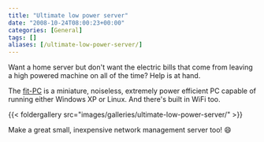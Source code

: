 ```yaml
---
title: "Ultimate low power server"
date: "2008-10-24T08:00:23+00:00"
categories: [General]
tags: []
aliases: [/ultimate-low-power-server/]
---
```


Want a home server but don't want the electric bills that come from leaving a high powered machine on all of the time? Help is at hand.

The <a href="http://www.fit-pc.com/">fit-PC</a> is a miniature, noiseless, extremely power efficient PC capable of running either Windows XP or Linux. And there's built in WiFi too.

{{< foldergallery src="images/galleries/ultimate-low-power-server/" >}}

Make a great small, inexpensive network management server too! :smile:
